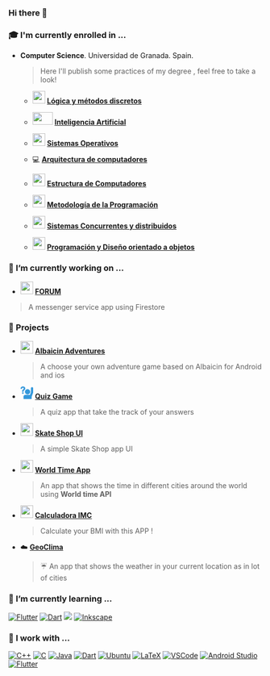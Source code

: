 ### Hi there 👋

<!--
**AlexMolina08/AlexMolina08** is a ✨ _special_ ✨ repository because its `README.md` (this file) appears on your GitHub profile.

Here are some ideas to get you started:

- 🔭 I’m currently working on ...
- 🌱 I’m currently learning ...
- 📫 How to reach me: ...
- 😄 Pronouns: ...
-->

### 🎓 I'm currently enrolled in ...

* **Computer Science**. Universidad de Granada. Spain.
  > Here I'll publish some practices of my degree , feel free to take a look!
   
   * <img src="https://olimpiada-logica.webnode.mx/_files/200000084-4165a425d9/700/logo%20olimpiada%20nuevo%20Arbolito%20sin%20fondo%20ni%20letras.png" width="25" height="25">      [**Lógica y métodos discretos**](https://github.com/AlexMolina08/LMD.git)
   
   * <img src="https://img2.freepng.es/20181206/lfy/kisspng-artificial-intelligence-computer-icons-scalable-ve-5c092e57e16667.7007865915441055599232.jpg" width="40" height="25">       [**Inteligencia Artificial**](https://github.com/AlexMolina08/IA.git )
   
   
   * <img src="https://i2.wp.com/www.gladysgbegnedji.com/wp-content/uploads/2016/07/icono-engranaje-project-manager.png?fit=223%2C219&ssl=1" width="25" height="25">       [**Sistemas Operativos**](https://github.com/AlexMolina08/Practicas_SO.git )
   
   
   * 💻     [**Arquitectura de computadores**](https://github.com/AlexMolina08/OPEN_MPI)
   
   * <img src="https://hackr.io/tutorials/assembly-language/logo-assembly-language.svg?ver=1587718148" width="25" height="25">       [**Estructura de Computadores**](https://github.com/AlexMolina08/Estructura_De_Computadores.git)
   
   * <img src="https://cdn.icon-icons.com/icons2/145/PNG/256/memory_ram_hardware_21433.png" width="25" height="25">      [**Metodología de la Programación**](https://github.com/AlexMolina08/Metodologia-Programacion-UGR.git)
   

   * <img src="https://icon-library.com/images/parallel-icon/parallel-icon-10.jpg" width="25" height="25">       [**Sistemas Concurrentes y distribuidos**](https://github.com/AlexMolina08/Sistemas_Concurrentes_Distribuidos.git) 
   
   * <img src="https://cdn.icon-icons.com/icons2/1381/PNG/512/java_93883.png" width="25" height="25">      [**Programación y Diseño orientado a objetos**](https://github.com/AlexMolina08/CivitasJava.git)
   
   
  

### 🔭 I’m currently working on ...

*  <img src="http://www.pngall.com/wp-content/uploads/2016/04/Chat-PNG-HD.png" width="25" height="25">  [**FORUM**](https://github.com/AlexMolina08/Forum.git)
  
  > A messenger service app using Firestore

### 🔨 Projects
* <img src="https://www.flaticon.es/svg/static/icons/svg/1015/1015683.svg" width="25" height="25">      [**Albaicin Adventures**](https://github.com/AlexMolina08/Albaicin-Adventures.git)
   > A choose your own adventure game based on Albaicin for Android and ios

* <img src="https://raw.githubusercontent.com/AlexMolina08/Preguntas-App/master/images/questionIcon.png" width="25" height="25">      [**Quiz Game**](https://github.com/AlexMolina08/Preguntas-App.git)
   > A quiz app that take the track of your answers
  
* <img src="https://images.vexels.com/media/users/3/132153/isolated/preview/2b07e0f940d92cdf0b02e0256417d93b-skating-circle-icon-by-vexels.png" width="25" height="25">      [**Skate Shop UI**](https://github.com/AlexMolina08/Skate_Shop.git)
   > A simple Skate Shop app UI 
  
 * <img src="https://cdn.pixabay.com/photo/2018/08/20/19/19/clock-3619716_960_720.png" width="25" height="25">      [**World Time App**](https://github.com/AlexMolina08/world_time_app.git)
   > An app that shows the time in different cities around the world using **World time API**
   
 * <img src="https://emojipedia-us.s3.dualstack.us-west-1.amazonaws.com/thumbs/120/lg/57/pocket-calculator_1f5a9.png" width="25" height="25">  [**Calculadora IMC**](https://github.com/AlexMolina08/Calculadora_IMC.git)
   > Calculate your BMI with this APP !
   
 * ☁️  [**GeoClima**](https://github.com/AlexMolina08/GeoClima.git)
   > ☔  An app that shows the weather in your current location as in lot of cities 
   
   
  


### 🌱 I’m currently learning ...

[![Flutter](https://img.shields.io/badge/flutter-%2340c4ff.svg?&style=for-the-badge&logo=flutter&logoColor=white)](https://flutter.dev)  [![Dart](https://img.shields.io/badge/Dart-%230d47a1.svg?&style=for-the-badge&logo=dart&logoColor=white)](https://dart.dev)  <img src = "https://img.shields.io/badge/Javascript-%23ffc400.svg?&style=for-the-badge&logo=javascript&logoColor=white">  [![Inkscape](https://img.shields.io/badge/Inkscape-%23616161.svg?&style=for-the-badge&logo=inkscape&logoColor=white)](https://inkscape.org/es)

### 👷 I work with ...

 [![C++](https://img.shields.io/badge/C++-%23424242.svg?&style=for-the-badge&logoColor=white)](https://isocpp.org) [![C](https://img.shields.io/badge/C-%23424242.svg?&style=for-the-badge&logoColor=white)](https://en.cppreference.com/w/c/language)  [![Java](https://img.shields.io/badge/java-%23007396.svg?&style=for-the-badge&logo=java&logoColor=white)](https://java.com)  [![Dart](https://img.shields.io/badge/Dart-%230d47a1.svg?&style=for-the-badge&logo=dart&logoColor=white)](https://dart.dev)  [![Ubuntu](https://img.shields.io/badge/linux_mint-%2333691e.svg?&style=for-the-badge&logo=linux&logoColor=white)](https://ubuntu.com) [![LaTeX](https://img.shields.io/badge/latex-%23ba68c8.svg?&style=for-the-badge&logo=latex&logoColor=white)](https://www.latex-project.org/) [![VSCode](https://img.shields.io/badge/vscode-%23007ACC.svg?&style=for-the-badge&logo=visual-studio-code&logoColor=white)](https://code.visualstudio.com/)   [![Android Studio](https://img.shields.io/badge/android_studio-%23388e3c.svg?&style=for-the-badge&logo=android&logoColor=white)](https://developer.android.com/studio?hl=es)  [![Flutter](https://img.shields.io/badge/flutter-%2340c4ff.svg?&style=for-the-badge&logo=flutter&logoColor=white)](https://flutter.dev)  
